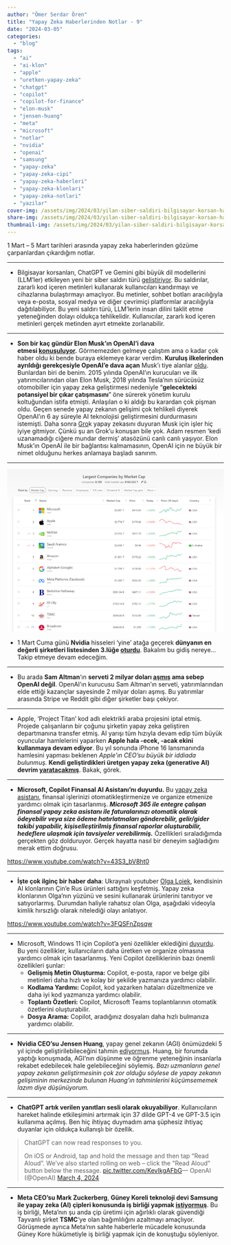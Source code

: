 ```yaml
---
author: "Ömer Serdar Ören"
title: "Yapay Zeka Haberlerinden Notlar - 9"
date: "2024-03-05"
categories: 
  - "blog"
tags: 
  - "ai"
  - "ai-klon"
  - "apple"
  - "uretken-yapay-zeka"
  - "chatgpt"
  - "copilot"
  - "copilot-for-finance"
  - "elon-musk"
  - "jensen-huang"
  - "meta"
  - "microsoft"
  - "notlar"
  - "nvidia"
  - "openai"
  - "samsung"
  - "yapay-zeka"
  - "yapay-zeka-cipi"
  - "yapay-zeka-haberleri"
  - "yapay-zeka-klonlari"
  - "yapay-zeka-notlari"
  - "yazilar"
cover-img: /assets/img/2024/03/yilan-siber-saldiri-bilgisayar-korsan-hacker-bing-image-creator-mart-2024-1.jpeg
share-img: /assets/img/2024/03/yilan-siber-saldiri-bilgisayar-korsan-hacker-bing-image-creator-mart-2024-1.jpeg
thumbnail-img: /assets/img/2024/03/yilan-siber-saldiri-bilgisayar-korsan-hacker-bing-image-creator-mart-2024-1.jpeg
---
```


1 Mart – 5 Mart tarihleri arasında yapay zeka haberlerinden gözüme çarpanlardan çıkardığım notlar.

* * *

- Bilgisayar korsanları, ChatGPT ve Gemini gibi büyük dil modellerini (LLM’ler) etkileyen yeni bir siber saldırı türü [geliştiriyor](https://www.pcmag.com/news/malware-worm-poison-chatgpt-gemini-powered-assistants). Bu saldırılar, zararlı kod içeren metinleri kullanarak kullanıcıları kandırmayı ve cihazlarına bulaştırmayı amaçlıyor. Bu metinler, sohbet botları aracılığıyla veya e-posta, sosyal medya ve diğer çevrimiçi platformlar aracılığıyla dağıtılabiliyor. Bu yeni saldırı türü, LLM’lerin insan dilini taklit etme yeteneğinden dolayı oldukça tehlikelidir. Kullanıcılar, zararlı kod içeren metinleri gerçek metinden ayırt etmekte zorlanabilir.

* * *

- **Son bir kaç gündür Elon Musk’ın OpenAI’i dava etmesi [konuşuluyor](https://www.wired.com/story/wild-claim-at-the-heart-of-elon-musks-openai-lawsuit/).** Görmemezden gelmeye çalıştım ama o kadar çok haber oldu ki bende buraya eklemeye karar verdim. **Kuruluş ilkelerinden ayrıldığı gerekçesiyle OpenAI’e dava açan** Musk’ı tiye alanlar [oldu](https://www.theverge.com/2024/3/1/24087937/elon-musk-suing-openai-nightmare-1l-contracts-exam). Bunlardan biri de benim. 2015 yılında OpenAI’ın kurucuları ve ilk yatırımcılarından olan Elon Musk, 2018 yılında Tesla’nın sürücüsüz otomobiller için yapay zeka geliştirmesi nedeniyle “**gelecekteki potansiyel bir çıkar çatışmasını**” öne sürerek yönetim kurulu koltuğundan istifa etmişti. Anlaşılan o ki aldığı bu karardan çok pişman oldu. Geçen senede yapay zekanın gelişimi çok tehlikeli diyerek OpenAI’ın 6 ay süreyle AI teknolojisi geliştirmesini durdurmasını istemişti. Daha sonra [Gro](https://grok.x.ai/)k yapay zekasını duyuran Musk için işler hiç iyiye gitmiyor. Çünkü şu an Grok’u konuşan bile yok. Adam resmen ‘kedi uzanamadığı ciğere mundar dermiş’ atasözünü canlı canlı yaşıyor. Elon Musk’ın OpenAI ile bir bağlantısı kalmamasının, OpenAI için ne büyük bir nimet olduğunu herkes anlamaya başladı sanırım.

* * *

![](/assets/img/2024/03/dunyanin-en-degerli-sirketleri-listesi-ekran-resmi-2024-03-03-1024x769-1.png)

- 1 Mart Cuma günü **Nvidia** hisseleri ‘yine’ atağa geçerek **dünyanın en değerli şirketleri listesinden 3.lüğe [oturdu](https://companiesmarketcap.com/)**. Bakalım bu gidiş nereye… Takip etmeye devam edeceğim.

* * *

- Bu arada **Sam Altman**‘ın **serveti 2 milyar doları [aşmış](https://www.hindustantimes.com/business/sam-altmans-net-worth-crosses-2-billion-but-openai-is-not-the-reason-101709423891217.html) ama sebep OpenAI değil**. OpenAI’ın kurucusu Sam Altman’ın serveti, yatırımlarından elde ettiği kazançlar sayesinde 2 milyar doları aşmış. Bu yatırımlar arasında Stripe ve Reddit gibi diğer şirketler başı çekiyor.

* * *

- Apple, ‘Project Titan’ kod adlı elektrikli araba projesini iptal etmiş. Projede çalışanların bir çoğunu şirketin yapay zeka geliştiren departmanına transfer etmiş. AI yarışı tüm hızıyla devam edip tüm büyük oyuncular hamlelerini yaparken **Apple hala -ecek, -acak ekini kullanmaya devam ediyor**. Bu yıl sonunda iPhone 16 lansmanında hamlesini yapması beklenen _Apple’ın CEO’su büyük bir iddiada bulunmuş._ **Kendi geliştirdikleri üretgen yapay zeka (generative AI) devrim [yaratacakmış](https://supercarblondie.com/apple-claims-new-generative-ai-will-be-revolutionary/)**. Bakak, görek.

* * *

- **Microsoft, Copilot Finansal AI Asistanı’nı duyurdu.** Bu [yapay zeka asistanı](https://copilotforfinance.microsoft.com/copilot-for-finance-landing.html), finansal işlerinizi otomatikleştirmenize ve organize etmenize yardımcı olmak için tasarlanmış. _**Microsoft 365 ile entegre çalışan finansal yapay zeka asistanı ile faturalarınızı otomatik olarak ödeyebilir veya size ödeme hatırlatmaları gönderebilir, gelir/gider takibi yapabilir, kişiselleştirilmiş finansal raporlar oluşturabilir, hedeflere ulaşmak için tavsiyeler verebilirmiş.**_ Özellikleri sıraladığımda gerçekten göz dolduruyor. Gerçek hayatta nasıl bir deneyim sağladığını merak ettim doğrusu.

<https://www.youtube.com/watch?v=43S3_bV8ht0>

* * *

- **İşte çok ilginç bir haber daha**: Ukraynalı youtuber [Olga Loiek](https://www.youtube.com/watch?v=3FQSFnZpsqw), kendisinin AI klonlarının Çin’e Rus ürünleri sattığını keşfetmiş. Yapay zeka klonlarının Olga’nın yüzünü ve sesini kullanarak ürünlerini tanıtıyor ve satıyorlarmış. Durumdan haliyle rahatsız olan Olga, aşağıdaki videoyla kimlik hırsızlığı olarak nitelediği olayı anlatıyor.

<https://www.youtube.com/watch?v=3FQSFnZpsqw>

* * *

- Microsoft, Windows 11 için Copilot’a yeni özellikler eklediğini [duyurdu](https://blogs.windows.com/windowsexperience/2024/02/29/microsoft-copilot-improvements-for-windows-11/). Bu yeni özellikler, kullanıcıların daha üretken ve organize olmasına yardımcı olmak için tasarlanmış. Yeni Copilot özelliklerinin bazı önemli özellikleri şunlar:
    - **Gelişmiş Metin Oluşturma:** Copilot, e-posta, rapor ve belge gibi metinleri daha hızlı ve kolay bir şekilde yazmanıza yardımcı olabilir.
    - **Kodlama Yardımı:** Copilot, kod yazarken hataları düzeltmenize ve daha iyi kod yazmanıza yardımcı olabilir.    
    - **Toplantı Özetleri:** Copilot, Microsoft Teams toplantılarının otomatik özetlerini oluşturabilir.    
    - **Dosya Arama:** Copilot, aradığınız dosyaları daha hızlı bulmanıza yardımcı olabilir.

* * *

- **Nvidia CEO’su Jensen Huang**, yapay genel zekanın (AGI) önümüzdeki 5 yıl içinde geliştirilebileceğini tahmin [ediyormuş](https://www.foxbusiness.com/technology/nvidia-ceo-jensen-huang-says-ai-could-pass-most-human-tests-5-years). Huang, bir forumda yaptığı konuşmada, AGI’nın düşünme ve öğrenme yeteneğinin insanlarla rekabet edebilecek hale gelebileceğini söylemiş. _Bazı uzmanların genel yapay zekanın geliştirmesinin çok zor olduğu söylese de yapay zekanın gelişiminin merkezinde bulunan Huang’ın tahminlerini küçümsememek lazım diye düşünüyorum._

* * *

- **ChatGPT artık verilen yanıtları sesli olarak okuyabiliyor**. Kullanıcıların hareket halinde etkileşimini artırmak için 37 dilde GPT-4 ve GPT-3.5 için kullanıma açılmış. Ben hiç ihtiyaç duymadım ama şüphesiz ihtiyaç duyanlar için oldukça kullanışlı bir özellik.

> ChatGPT can now read responses to you.  
>   
> On iOS or Android, tap and hold the message and then tap “Read Aloud”. We’ve also started rolling on web – click the "Read Aloud" button below the message. [pic.twitter.com/KevIkgAFbG](https://t.co/KevIkgAFbG)— OpenAI (@OpenAI) [March 4, 2024](https://twitter.com/OpenAI/status/1764712432939995549)

* * *

- **Meta CEO’su Mark Zuckerberg**, **Güney Koreli teknoloji devi Samsung ile yapay zeka (AI) çipleri konusunda iş birliği yapmak [istiyormuş](https://www.koreatimes.co.kr/www/tech/2024/03/133_369772.html)**. Bu iş birliği, Meta’nın şu anda çip üretimi için ağırlıklı olarak güvendiği Tayvanlı şirket **TSMC**‘ye olan bağımlılığını azaltmayı amaçlıyor. Görüşmede ayrıca Meta’nın sahte haberlerle mücadele konusunda Güney Kore hükümetiyle iş birliği yapmak için de konuştuğu söyleniyor.
